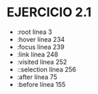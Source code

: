 # EJERCICIO 2.1
- :root línea 3
- :hover línea 234
- :focus línea 239
- :link línea 248
- :visited línea 252
- ::selection línea 256
- :after línea 75
- :before línea 155

